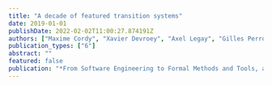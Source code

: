 ```yaml
---
title: "A decade of featured transition systems"
date: 2019-01-01
publishDate: 2022-02-02T11:00:27.874191Z
authors: ["Maxime Cordy", "Xavier Devroey", "Axel Legay", "Gilles Perrouin", "Andreas Classen", "Patrick Heymans", "Pierre-Yves Schobbens", "Jean-François Raskin"]
publication_types: ["6"]
abstract: ""
featured: false
publication: "*From Software Engineering to Formal Methods and Tools, and Back*"
---
```


